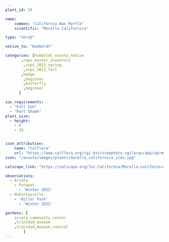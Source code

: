 ```yaml
---
plant_id: 58

name: 
    common: "California Wax Myrtle" 
    scientific: "Morella Californica" 

type: "shrub"

native_to: "Humboldt"

categories: [humboldt_county_native
       ,cnps_master_inventory
        ,cnps_2022_spring
        ,cnps_2022_fall
       ,hedge
        ,beginner
        ,butterfly
        ,beginner
      ]

sun_requirements:
  - "Full Sun"
  - "Part Shade"
plant_size:
  - height: 
    - 6
    - 33


icon_attribution: 
    name: "Calflora"
    url: "https://www.calflora.org/cgi-bin/viewphoto.cgi?arg=/app/up/mg/209/mg62999-1.jpg" 
icon: "/assets/images/plants/morella_californica_icon.jpg" 

calscape_link: "https://calscape.org/loc-California/Morella-californica-(California-Wax-Myrtle)"

observations: 
  - Arcata
    - Potawot
      - 'Winter 2022'
  - McKinleyville
    - 'Hiller Park'
      - 'Winter 2022'

gardens: [ 
    arcata_community_center
    ,trinidad_museum
    ,trinidad_museum_coastal
        ]
---
```


